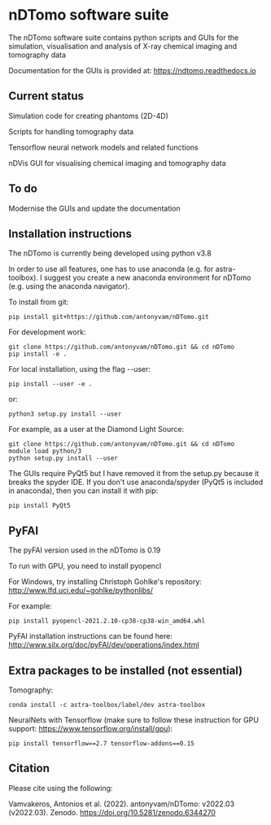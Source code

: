 nDTomo software suite
=====================
The nDTomo software suite contains python scripts and GUIs for the simulation, visualisation and analysis of X-ray chemical imaging and tomography data

Documentation for the GUIs is provided at: https://ndtomo.readthedocs.io

Current status
--------------
Simulation code for creating phantoms (2D-4D)

Scripts for handling tomography data

Tensorflow neural network models and related functions

nDVis GUI for visualising chemical imaging and tomography data

To do
-----
Modernise the GUIs and update the documentation

Installation instructions
-------------------------
The nDTomo is currently being developed using python v3.8

In order to use all features, one has to use anaconda (e.g. for astra-toolbox). I suggest you create a new anaconda environment for nDTomo (e.g. using the anaconda navigator).

To install from git:

```pip install git+https://github.com/antonyvam/nDTomo.git```

For development work:

```
git clone https://github.com/antonyvam/nDTomo.git && cd nDTomo
pip install -e .
```

For local installation, using the flag --user:

```
pip install --user -e .
```

or:

```
python3 setup.py install --user
```

For example, as a user at the Diamond Light Source:

```
git clone https://github.com/antonyvam/nDTomo.git && cd nDTomo
module load python/3
python setup.py install --user
```

The GUIs require PyQt5 but I have removed it from the setup.py because it breaks the spyder IDE. If you don't use anaconda/spyder (PyQt5 is included in anaconda), then you can install it with pip: 

```
pip install PyQt5
```

PyFAI
-----
The pyFAI version used in the nDTomo is 0.19

To run with GPU, you need to install pyopencl

For Windows, try installing Christoph Gohlke's repository: http://www.lfd.uci.edu/~gohlke/pythonlibs/

For example: 

```
pip install pyopencl-2021.2.10-cp38-cp38-win_amd64.whl
```

PyFAI installation instructions can be found here: http://www.silx.org/doc/pyFAI/dev/operations/index.html

Extra packages to be installed (not essential)
----------------------------------------------

Tomography:

```conda install -c astra-toolbox/label/dev astra-toolbox```

NeuralNets with Tensorflow (make sure to follow these instruction for GPU support: https://www.tensorflow.org/install/gpu):

```pip install tensorflow==2.7 tensorflow-addons==0.15```



Citation
--------
Please cite using the following:

Vamvakeros, Antonios et al. (2022). antonyvam/nDTomo: v2022.03 (v2022.03). Zenodo. https://doi.org/10.5281/zenodo.6344270

